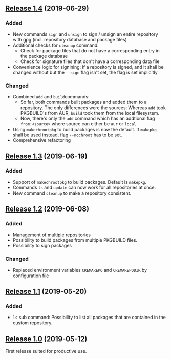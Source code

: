 
## [Release 1.4](https://github.com/mipimipi/crema/releases/tag/1.4) (2019-06-29)

### Added

* New commands `sign` and `unsign` to sign / unsign an entire repository with gpg (incl. repository database and package files)
* Additional checks for `cleanup` command:
    * Check for package files that do not have a corresponding entry in the package database
    * Check for signature files that don't have a corresponding data file
* Convenience logic for signining: If a repository is signed, and it shall be changed without but the `--sign` flag isn't set, the flag is set implicitly

### Changed

* Combined `add` and `build`commands:
    * So far, both commands built packages and added them to a repository. The only differences were the sources: Whereas `add` took PKGBUILD's from AUR, `build` took them from the local filesystem.
    * Now, there's only the `add` command which has an addtional flag `--from:<source>` where source can either be `aur` or `local`
* Using `makechrootpkg` to build packages is now the default. If `makepkg` shall be used instead, flag `--nochroot` has to be set.
* Comprehensive refactoring 

## [Release 1.3](https://github.com/mipimipi/crema/releases/tag/1.3) (2019-06-19)

### Added

* Support of `makechrootpkg` to build packages. Default is `makepkg`.
* Commands `ls` and `update` can now work for all repositories at once.
* New command `cleanup` to make a repository consistent.

## [Release 1.2](https://github.com/mipimipi/crema/releases/tag/1.2) (2019-06-08)

### Added

* Management of multiple repositories
* Possibility to build packages from multiple PKGBUILD files.
* Possibility to sign packages

### Changed

* Replaced environment variables `CREMAREPO` and `CREMAREPODIR` by configuration file

## [Release 1.1](https://github.com/mipimipi/crema/releases/tag/1.1) (2019-05-20)

### Added

* `ls` sub command: Possibility to list all packages that are contained in the custom repository.


## [Release 1.0](https://github.com/mipimipi/crema/releases/tag/1.0) (2019-05-12)

First release suited for productive use.
